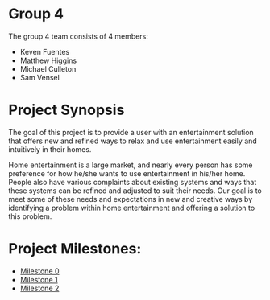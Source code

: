 # Group 4

The group 4 team consists of 4 members:

- Keven Fuentes
- Matthew Higgins
- Michael Culleton
- Sam Vensel

# Project Synopsis

The goal of this project is to provide a user with an entertainment solution that offers new and refined ways to relax and use entertainment easily and intuitively in their homes. 

Home entertainment is a large market, and nearly every person has some preference for how he/she wants to use entertainment in his/her home. People also have various complaints about existing systems and ways that these systems can be refined and adjusted to suit their needs. Our goal is to meet some of these needs and expectations in new and creative ways by identifying a problem within home entertainment and offering a solution to this problem.

# Project Milestones:

- [Milestone 0](https://vextor22.github.io/CPSC414GroupProject/Group4_Milestone_0.pdf)
- [Milestone 1](https://vextor22.github.io/CPSC414GroupProject/Group4_Milestone_1.pdf)
- [Milestone 2](https://vextor22.github.io/CPSC414GroupProject/Group4_Milestone_2.pdf)
